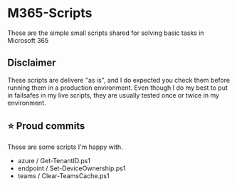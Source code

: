 # M365-Scripts
These are the simple small scripts shared for solving basic tasks in Microsoft 365

## Disclaimer
These scripts are delivere "as is", and I do expected you check them before running them in a production environment.
Even though I do my best to put in failsafes in my live scripts, they are usually tested once or twice in my environment.

## ⭐ Proud commits
These are some scripts I'm happy with.

* azure / Get-TenantID.ps1
* endpoint / Set-DeviceOwnership.ps1
* teams / Clear-TeamsCache.ps1
